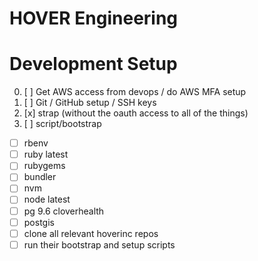 # HOVER Engineering

# Development Setup

0. [ ] Get AWS access from devops / do AWS MFA setup
1. [ ] Git / GitHub setup / SSH keys
2. [x] strap (without the oauth access to all of the things)
3. [ ] script/bootstrap
  - [ ] rbenv
  - [ ] ruby latest
  - [ ] rubygems
  - [ ] bundler
  - [ ] nvm
  - [ ] node latest
  - [ ] pg 9.6 cloverhealth
  - [ ] postgis
  - [ ] clone all relevant hoverinc repos
  - [ ] run their bootstrap and setup scripts
